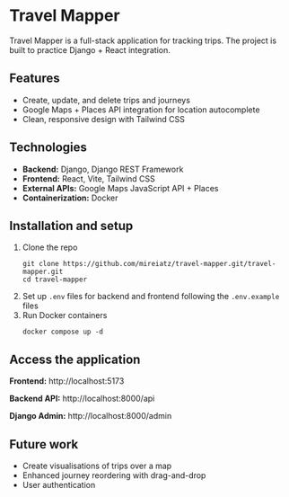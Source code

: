# Travel Mapper

Travel Mapper is a full-stack application for tracking trips. The project is built to practice Django + React integration.

## Features
- Create, update, and delete trips and journeys
- Google Maps + Places API integration for location autocomplete
- Clean, responsive design with Tailwind CSS

## Technologies
- **Backend:** Django, Django REST Framework
- **Frontend:** React, Vite, Tailwind CSS
- **External APIs:** Google Maps JavaScript API + Places 
- **Containerization:** Docker

## Installation and setup
1. Clone the repo
    ``` 
    git clone https://github.com/mireiatz/travel-mapper.git/travel-mapper.git
    cd travel-mapper
    ```
2. Set up `.env` files for backend and frontend following the `.env.example` files
3. Run Docker containers
    ``` 
    docker compose up -d
    ```

## Access the application
**Frontend:** http://localhost:5173

**Backend API:** http://localhost:8000/api

**Django Admin:** http://localhost:8000/admin

## Future work
- Create visualisations of trips over a map
- Enhanced journey reordering with drag-and-drop
- User authentication